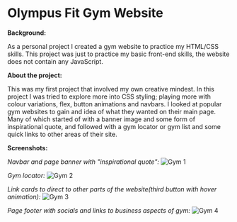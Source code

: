 # Olympus Fit Gym Website

**Background:**

As a personal project I created a gym website to practice my HTML/CSS skills. This project was just to practice my basic front-end skills, the website does not contain any JavaScript.

**About the project:**

This was my first project that involved my own creative mindest. In this project I was tried to explore more into CSS styling; playing more with colour variations, flex, button animations and navbars. I looked at popular gym websites to gain and idea of what they wanted on their main page. Many of which started of with a banner image and some form of inspirational quote, and followed with a gym locator or gym list and some quick links to other areas of their site.

**Screenshots:**

*Navbar and page banner with "inspirational quote":*
![Gym 1](https://user-images.githubusercontent.com/90990547/155339311-919cf4b6-09a0-439f-a628-0cb4fdf9b857.png)

*Gym locator:*
![Gym 2](https://user-images.githubusercontent.com/90990547/155339333-d0ae4a17-e2a6-403d-87b9-57d1cc1961aa.png)

*Link cards to direct to other parts of the website(third button with hover animation):*
![Gym 3](https://user-images.githubusercontent.com/90990547/155339352-536f6e20-86fd-4274-854c-62c7888379b5.png)

*Page footer with socials and links to business aspects of gym:*
![Gym 4](https://user-images.githubusercontent.com/90990547/155339364-b2121e6c-ef48-412f-8b60-e28cb4c68522.png)
